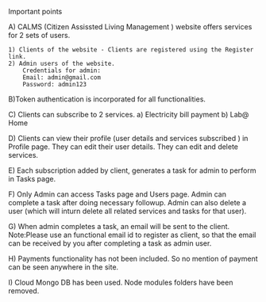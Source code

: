 Important points

A) CALMS (Citizen Assissted Living Management ) website offers services for 2 sets of users.

	1) Clients of the website - Clients are registered using the Register link.
	2) Admin users of the website. 
		Credentials for admin:
		Email: admin@gmail.com
		Password: admin123
B)Token authentication is incorporated for all functionalities. 

C) Clients can subscribe to 2 services. a) Electricity bill payment  b) Lab@ Home 

D) Clients can view their profile (user details and services subscribed ) in Profile page. They can edit their user details.
   They can edit and delete services.

E) Each subscription added by client, generates a task for admin to perform in Tasks page.

F) Only Admin can access Tasks page and Users page. Admin can complete a task after doing necessary followup.
  Admin can also delete a user (which will inturn delete all related services and tasks for that user).

G) When admin completes a task, an email will be sent to the client.
   Note:Please use an functional email id to register as client, so that the email can be received by you after completing a    task as admin user.

H) Payments functionality has not been included. So no mention of payment can be seen anywhere in the site.

I) Cloud Mongo DB has been used. Node modules folders have been removed.
